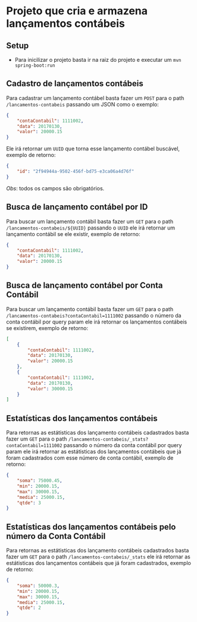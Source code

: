 # Projeto que cria e armazena lançamentos contábeis

## Setup
- Para inicilizar o projeto basta ir na raiz do projeto e executar um `mvn spring-boot:run`

## Cadastro de lançamentos contábeis
Para cadastrar um lançamento contábel basta fazer um `POST` para o path `/lancamentos-contabeis` passando um JSON como o exemplo:
```json
{
	"contaContabil": 1111002,
	"data": 20170130,
	"valor": 20000.15
}
```

Ele irá retornar um `UUID` que torna esse lançamento contábel buscável, exemplo de retorno:
```json
{
    "id": "2f94944a-9502-456f-bd75-e3ca06a4d76f"
}
```

*Obs*: todos os campos são obrigatórios.

## Busca de lançamento contábel por ID
Para buscar um lançamento contábil basta fazer um `GET` para o path `/lancamentos-contabeis/${UUID}` passando o `UUID` ele irá retornar um lançamento contábil se ele existir, exemplo de retorno:
```json
{
    "contaContabil": 1111002,
    "data": 20170130,
    "valor": 20000.15
}
```

## Busca de lançamento contábel por Conta Contábil
Para buscar um lançamento contábil basta fazer um `GET` para o path `/lancamentos-contabeis?contaContabil=1111002` passando o número da conta contábil por query param ele irá retornar os lançamentos contábeis se existirem, exemplo de retorno:
```json
[
    {
        "contaContabil": 1111002,
        "data": 20170130,
        "valor": 20000.15
    },
    {
        "contaContabil": 1111002,
        "data": 20170130,
        "valor": 30000.15
    }
]
```

## Estatísticas dos lançamentos contábeis
Para retornas as estátisticas dos lançamento contábeis cadastrados basta fazer um `GET` para o path `/lancamentos-contabeis/_stats?contaContabil=1111002` passando o número da conta contábil por query param ele irá retornar as estátisticas dos lançamentos contábeis que já foram cadastrados com esse número de conta contábil, exemplo de retorno:
```json
{
    "soma": 75000.45,
    "min": 20000.15,
    "max": 30000.15,
    "media": 25000.15,
    "qtde": 3
}
```

## Estatísticas dos lançamentos contábeis pelo número da Conta Contábil
Para retornas as estátisticas dos lançamento contábeis cadastrados basta fazer um `GET` para o path `/lancamentos-contabeis/_stats` ele irá retornar as estátisticas dos lançamentos contábeis que já foram cadastrados, exemplo de retorno:
```json
{
    "soma": 50000.3,
    "min": 20000.15,
    "max": 30000.15,
    "media": 25000.15,
    "qtde": 2
}
```
